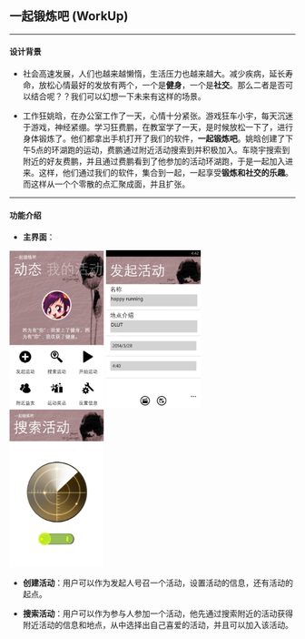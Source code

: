 ## 一起锻炼吧 (WorkUp)
---

#### 设计背景
* 社会高速发展，人们也越来越懒惰，生活压力也越来越大。减少疾病，延长寿命，放松心情最好的发放有两个，一个是**健身**，一个是**社交**。那么二者是否可以结合呢？？我们可以幻想一下未来有这样的场景。

* 工作狂姚晗，在办公室工作了一天，心情十分紧张。游戏狂车小宇，每天沉迷于游戏，神经紧绷。学习狂费鹏，在教室学了一天，是时候放松一下了，进行身体锻炼了。他们都拿出手机打开了我们的软件，**一起锻炼吧**。姚晗创建了下午5点的环湖跑的运动，费鹏通过附近活动搜索到并积极加入。车晓宇搜索到附近的好友费鹏，并且通过费鹏看到了他参加的活动环湖跑，于是一起加入进来。这样，他们通过我们的软件，集合到一起，一起享受**锻炼和社交的乐趣**。而这样从一个个零散的点汇聚成面，并且扩张。

---

#### 功能介绍

* **主界面**：

<img width="33%" height="33%" src="https://github.com/caorongyu/workup/blob/master/documents/pic/main_page.png">
<img width="33%" height="33%" src="https://github.com/caorongyu/workup/blob/master/documents/pic/create_act.png">
<img width="33%" height="33%" src="https://github.com/caorongyu/workup/blob/master/documents/pic/search_act.png">

* **创建活动**：用户可以作为发起人号召一个活动，设置活动的信息，还有活动的起点。


* **搜索活动**：用户可以作为参与人参加一个活动，他先通过搜索附近的活动获得附近活动的信息和地点，从中选择出自己喜爱的活动，并且可以加入该活动。


